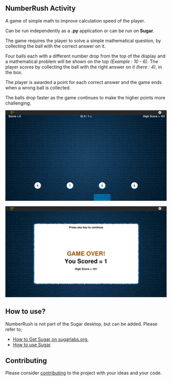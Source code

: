 ## NumberRush Activity ##

A game of simple math to improve calculation speed of the player.

Can be run independently as a **.py** application or can be run on **Sugar**.

The game requires the player to solve a simple mathematical question, by collecting the ball with the correct answer on it.

Four balls each with a different number drop from the top of the display and a mathematical problem will be shown on the top *(Example : 10 - 6)*. The player scores by collecting the ball with the right answer on it *(here : 4)*, in the box.

The player is awarded a point for each correct answer and the game ends when a wrong ball is collected.

The balls drop faster as the game continues to make the higher points more challenging.

![numrush_2](screenshots/numrush_2.png)

![numrush_4](screenshots/numrush_4.png)

How to use?
-----------

NumberRush is not part of the Sugar desktop, but can be added. Please refer to;

* [How to Get Sugar on sugarlabs.org](https://sugarlabs.org/),
* [How to use Sugar](https://help.sugarlabs.org/).

Contributing
------------

Please consider [contributing](https://github.com/sugarlabs/sugar-docs/blob/master/src/contributing.md) to the project with your ideas and your code.
